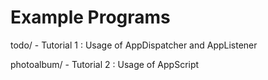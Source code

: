 Example Programs
================

todo/ 		- Tutorial 1 : Usage of AppDispatcher and AppListener

photoalbum/     - Tutorial 2 : Usage of AppScript 

